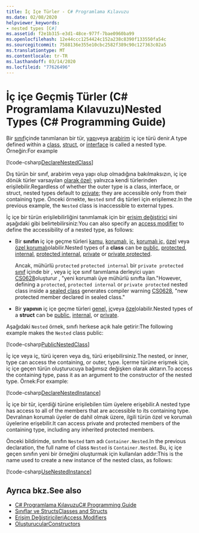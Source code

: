 ```yaml
---
title: İç Içe Türler - C# Programlama Kılavuzu
ms.date: 02/08/2020
helpviewer_keywords:
- nested types [C#]
ms.assetid: f2e1b315-e3d1-48ce-977f-7bae0960ba99
ms.openlocfilehash: 12e44ccc1254424c152a238c8390f133550fa54c
ms.sourcegitcommit: 7588136e355e10cbc2582f389c90c127363c02a5
ms.translationtype: MT
ms.contentlocale: tr-TR
ms.lasthandoff: 03/14/2020
ms.locfileid: "77626496"
---
```

# <a name="nested-types-c-programming-guide"></a><span data-ttu-id="0014b-102">İç içe Geçmiş Türler (C# Programlama Kılavuzu)</span><span class="sxs-lookup"><span data-stu-id="0014b-102">Nested Types (C# Programming Guide)</span></span>

<span data-ttu-id="0014b-103">Bir [sınıf](../../language-reference/keywords/class.md)içinde tanımlanan bir tür, [yapı](../../language-reference/builtin-types/struct.md)veya [arabirim](../../language-reference/keywords/interface.md) iç içe türü denir.</span><span class="sxs-lookup"><span data-stu-id="0014b-103">A type defined within a [class](../../language-reference/keywords/class.md), [struct](../../language-reference/builtin-types/struct.md), or [interface](../../language-reference/keywords/interface.md) is called a nested type.</span></span> <span data-ttu-id="0014b-104">Örneğin:</span><span class="sxs-lookup"><span data-stu-id="0014b-104">For example</span></span>

[!code-csharp[DeclareNestedClass](~/samples/snippets/csharp/objectoriented/nestedtypes.cs#DeclareNestedClass)]

<span data-ttu-id="0014b-105">Dış türün bir sınıf, arabirim veya yapı olup olmadığına bakılmaksızın, iç içe dönük türler varsayılan [olarak özel;](../../language-reference/keywords/private.md) yalnızca kendi türlerinden erişilebilir.</span><span class="sxs-lookup"><span data-stu-id="0014b-105">Regardless of whether the outer type is a class, interface, or struct, nested types default to [private](../../language-reference/keywords/private.md); they are accessible only from their containing type.</span></span> <span data-ttu-id="0014b-106">Önceki örnekte, `Nested` sınıf dış türleri için erişilemez.</span><span class="sxs-lookup"><span data-stu-id="0014b-106">In the previous example, the `Nested` class is inaccessible to external types.</span></span>

<span data-ttu-id="0014b-107">İç içe bir türün erişilebilirliğini tanımlamak için bir [erişim değiştirici](../../language-reference/keywords/access-modifiers.md) sini aşağıdaki gibi belirtebilirsiniz:</span><span class="sxs-lookup"><span data-stu-id="0014b-107">You can also specify an [access modifier](../../language-reference/keywords/access-modifiers.md) to define the accessibility of a nested type, as follows:</span></span>

- <span data-ttu-id="0014b-108">Bir **sınıfın** iç içe geçme türleri [kamu,](../../language-reference/keywords/public.md) [korumalı,](../../language-reference/keywords/protected.md) [iç,](../../language-reference/keywords/internal.md) [korumalı iç,](../../language-reference/keywords/protected-internal.md) [özel](../../language-reference/keywords/private.md) veya [özel korumalı](../../language-reference/keywords/private-protected.md)olabilir.</span><span class="sxs-lookup"><span data-stu-id="0014b-108">Nested types of a **class** can be [public](../../language-reference/keywords/public.md), [protected](../../language-reference/keywords/protected.md), [internal](../../language-reference/keywords/internal.md), [protected internal](../../language-reference/keywords/protected-internal.md), [private](../../language-reference/keywords/private.md) or [private protected](../../language-reference/keywords/private-protected.md).</span></span>

   <span data-ttu-id="0014b-109">Ancak, mühürlü `protected` `protected internal` bir `private protected` [sınıf](../../language-reference/keywords/sealed.md) içinde bir , veya iç içe sınıf tanımlama derleyici uyarı [CS0628](../../misc/cs0628.md)oluşturur , "yeni korumalı üye mühürlü sınıfta ilan."</span><span class="sxs-lookup"><span data-stu-id="0014b-109">However, defining a `protected`, `protected internal` or `private protected` nested class inside a [sealed class](../../language-reference/keywords/sealed.md) generates compiler warning [CS0628](../../misc/cs0628.md), "new protected member declared in sealed class."</span></span>
  
- <span data-ttu-id="0014b-110">Bir **yapının** iç içe geçme türleri [genel,](../../language-reference/keywords/public.md) [iç](../../language-reference/keywords/internal.md)veya [özel](../../language-reference/keywords/private.md)olabilir.</span><span class="sxs-lookup"><span data-stu-id="0014b-110">Nested types of a **struct** can be [public](../../language-reference/keywords/public.md), [internal](../../language-reference/keywords/internal.md), or [private](../../language-reference/keywords/private.md).</span></span>

<span data-ttu-id="0014b-111">Aşağıdaki `Nested` örnek, sınıfı herkese açık hale getirir:</span><span class="sxs-lookup"><span data-stu-id="0014b-111">The following example makes the `Nested` class public:</span></span>

[!code-csharp[PublicNestedClass](~/samples/snippets/csharp/objectoriented/nestedtypes.cs#PublicNestedClass)]

<span data-ttu-id="0014b-112">İç içe veya iç, türü içeren veya dış, türü erişebilirsiniz.</span><span class="sxs-lookup"><span data-stu-id="0014b-112">The nested, or inner, type can access the containing, or outer, type.</span></span> <span data-ttu-id="0014b-113">İçerme türüne erişmek için, iç içe geçen türün oluşturucuya bağımsız değişken olarak aktarın.</span><span class="sxs-lookup"><span data-stu-id="0014b-113">To access the containing type, pass it as an argument to the constructor of the nested type.</span></span> <span data-ttu-id="0014b-114">Örnek:</span><span class="sxs-lookup"><span data-stu-id="0014b-114">For example:</span></span>

[!code-csharp[DeclareNestedInstance](~/samples/snippets/csharp/objectoriented/nestedtypes.cs#DeclareNestedInstance)]

<span data-ttu-id="0014b-115">İç içe bir tür, içerdiği türüne erişilebilen tüm üyelere erişebilir.</span><span class="sxs-lookup"><span data-stu-id="0014b-115">A nested type has access to all of the members that are accessible to its containing type.</span></span> <span data-ttu-id="0014b-116">Devralınan korumalı üyeler de dahil olmak üzere, ilgili türün özel ve korumalı üyelerine erişebilir.</span><span class="sxs-lookup"><span data-stu-id="0014b-116">It can access private and protected members of the containing type, including any inherited protected members.</span></span>

<span data-ttu-id="0014b-117">Önceki bildirimde, sınıfın `Nested` tam adı `Container.Nested`.</span><span class="sxs-lookup"><span data-stu-id="0014b-117">In the previous declaration, the full name of class `Nested` is `Container.Nested`.</span></span> <span data-ttu-id="0014b-118">Bu, iç içe geçen sınıfın yeni bir örneğini oluşturmak için kullanılan addır:</span><span class="sxs-lookup"><span data-stu-id="0014b-118">This is the name used to create a new instance of the nested class, as follows:</span></span>

[!code-csharp[UseNestedInstance](~/samples/snippets/csharp/objectoriented/nestedtypes.cs#UseNestedInstance)]

## <a name="see-also"></a><span data-ttu-id="0014b-119">Ayrıca bkz.</span><span class="sxs-lookup"><span data-stu-id="0014b-119">See also</span></span>

- [<span data-ttu-id="0014b-120">C# Programlama Kılavuzu</span><span class="sxs-lookup"><span data-stu-id="0014b-120">C# Programming Guide</span></span>](../index.md)
- [<span data-ttu-id="0014b-121">Sınıflar ve Structs</span><span class="sxs-lookup"><span data-stu-id="0014b-121">Classes and Structs</span></span>](./index.md)
- [<span data-ttu-id="0014b-122">Erişim Değiştiricileri</span><span class="sxs-lookup"><span data-stu-id="0014b-122">Access Modifiers</span></span>](./access-modifiers.md)
- [<span data-ttu-id="0014b-123">Oluşturucular</span><span class="sxs-lookup"><span data-stu-id="0014b-123">Constructors</span></span>](./constructors.md)
